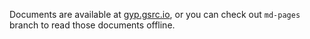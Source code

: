 Documents are available at [gyp.gsrc.io](https://gyp.gsrc.io), or you can check out ```md-pages``` branch to read those documents offline.